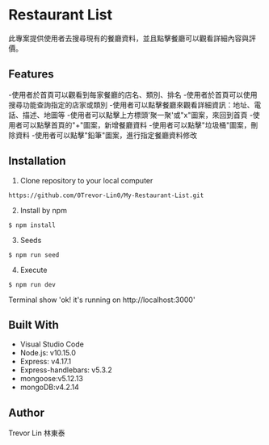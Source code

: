 # Restaurant List
此專案提供使用者去搜尋現有的餐廳資料，並且點擊餐廳可以觀看詳細內容與評價。

## Features
-使用者於首頁可以觀看到每家餐廳的店名、類別、排名
-使用者於首頁可以使用搜尋功能查詢指定的店家或類別
-使用者可以點擊餐廳來觀看詳細資訊：地址、電話、描述、地圖等
-使用者可以點擊上方標頭'聚一聚'或"x"圖案，來回到首頁
-使用者可以點擊首頁的"+"圖案，新增餐廳資料
-使用者可以點擊"垃圾桶"圖案，刪除資料
-使用者可以點擊"鉛筆"圖案，進行指定餐廳資料修改

## Installation

1. Clone repository to your local computer
```
https://github.com/0Trevor-Lin0/My-Restaurant-List.git
```
2. Install by npm
```
$ npm install
```
3. Seeds
```
$ npm run seed
```

4. Execute
```
$ npm run dev
```
Terminal show 'ok! it's running on http://localhost:3000'

## Built With
* Visual Studio Code 
* Node.js: v10.15.0
* Express: v4.17.1
* Express-handlebars: v5.3.2
* mongoose:v5.12.13
* mongoDB:v4.2.14

## Author
Trevor Lin 林東泰
